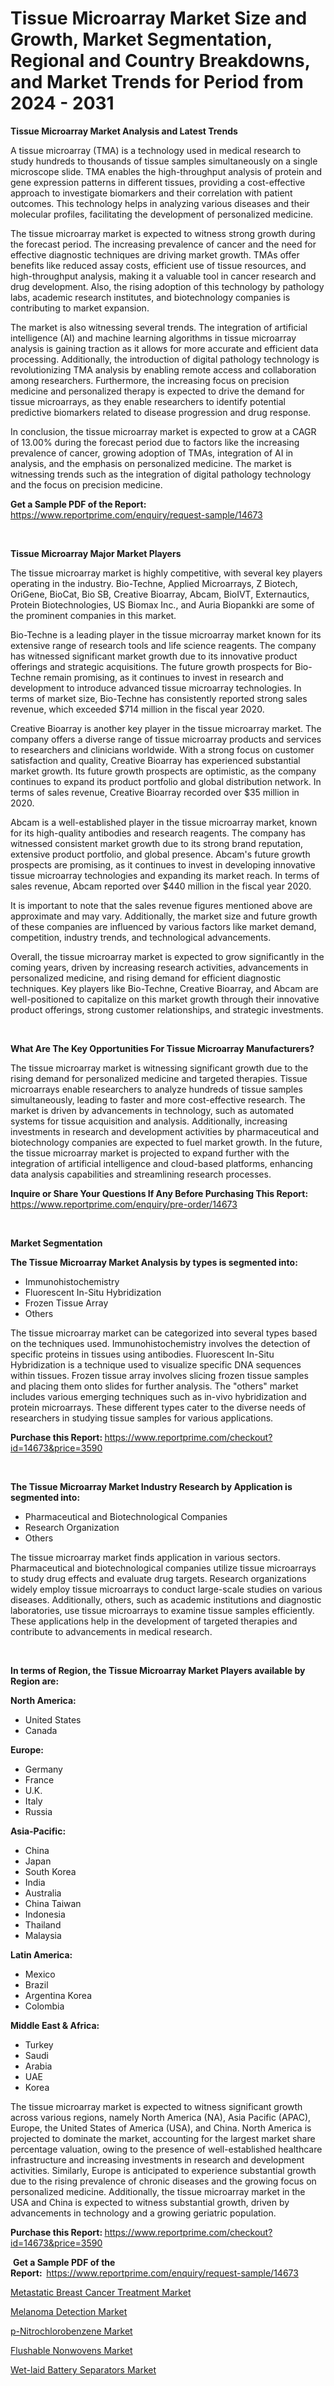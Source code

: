 <p><h1>Tissue Microarray Market Size and Growth, Market Segmentation, Regional and Country Breakdowns, and Market Trends for Period from 2024 -  2031</h1></p><p><strong>Tissue Microarray Market Analysis and Latest Trends</strong></p>
<p><p>A tissue microarray (TMA) is a technology used in medical research to study hundreds to thousands of tissue samples simultaneously on a single microscope slide. TMA enables the high-throughput analysis of protein and gene expression patterns in different tissues, providing a cost-effective approach to investigate biomarkers and their correlation with patient outcomes. This technology helps in analyzing various diseases and their molecular profiles, facilitating the development of personalized medicine.</p><p>The tissue microarray market is expected to witness strong growth during the forecast period. The increasing prevalence of cancer and the need for effective diagnostic techniques are driving market growth. TMAs offer benefits like reduced assay costs, efficient use of tissue resources, and high-throughput analysis, making it a valuable tool in cancer research and drug development. Also, the rising adoption of this technology by pathology labs, academic research institutes, and biotechnology companies is contributing to market expansion.</p><p>The market is also witnessing several trends. The integration of artificial intelligence (AI) and machine learning algorithms in tissue microarray analysis is gaining traction as it allows for more accurate and efficient data processing. Additionally, the introduction of digital pathology technology is revolutionizing TMA analysis by enabling remote access and collaboration among researchers. Furthermore, the increasing focus on precision medicine and personalized therapy is expected to drive the demand for tissue microarrays, as they enable researchers to identify potential predictive biomarkers related to disease progression and drug response.</p><p>In conclusion, the tissue microarray market is expected to grow at a CAGR of 13.00% during the forecast period due to factors like the increasing prevalence of cancer, growing adoption of TMAs, integration of AI in analysis, and the emphasis on personalized medicine. The market is witnessing trends such as the integration of digital pathology technology and the focus on precision medicine.</p></p>
<p><strong>Get a Sample PDF of the Report:&nbsp;</strong> <a href="https://www.reportprime.com/enquiry/request-sample/14673">https://www.reportprime.com/enquiry/request-sample/14673</a></p>
<p>&nbsp;</p>
<p><strong>Tissue Microarray Major Market Players</strong></p>
<p><p>The tissue microarray market is highly competitive, with several key players operating in the industry. Bio-Techne, Applied Microarrays, Z Biotech, OriGene, BioCat, Bio SB, Creative Bioarray, Abcam, BioIVT, Externautics, Protein Biotechnologies, US Biomax Inc., and Auria Biopankki are some of the prominent companies in this market.</p><p>Bio-Techne is a leading player in the tissue microarray market known for its extensive range of research tools and life science reagents. The company has witnessed significant market growth due to its innovative product offerings and strategic acquisitions. The future growth prospects for Bio-Techne remain promising, as it continues to invest in research and development to introduce advanced tissue microarray technologies. In terms of market size, Bio-Techne has consistently reported strong sales revenue, which exceeded $714 million in the fiscal year 2020.</p><p>Creative Bioarray is another key player in the tissue microarray market. The company offers a diverse range of tissue microarray products and services to researchers and clinicians worldwide. With a strong focus on customer satisfaction and quality, Creative Bioarray has experienced substantial market growth. Its future growth prospects are optimistic, as the company continues to expand its product portfolio and global distribution network. In terms of sales revenue, Creative Bioarray recorded over $35 million in 2020.</p><p>Abcam is a well-established player in the tissue microarray market, known for its high-quality antibodies and research reagents. The company has witnessed consistent market growth due to its strong brand reputation, extensive product portfolio, and global presence. Abcam's future growth prospects are promising, as it continues to invest in developing innovative tissue microarray technologies and expanding its market reach. In terms of sales revenue, Abcam reported over $440 million in the fiscal year 2020.</p><p>It is important to note that the sales revenue figures mentioned above are approximate and may vary. Additionally, the market size and future growth of these companies are influenced by various factors like market demand, competition, industry trends, and technological advancements.</p><p>Overall, the tissue microarray market is expected to grow significantly in the coming years, driven by increasing research activities, advancements in personalized medicine, and rising demand for efficient diagnostic techniques. Key players like Bio-Techne, Creative Bioarray, and Abcam are well-positioned to capitalize on this market growth through their innovative product offerings, strong customer relationships, and strategic investments.</p></p>
<p>&nbsp;</p>
<p><strong>What Are The Key Opportunities For Tissue Microarray Manufacturers?</strong></p>
<p><p>The tissue microarray market is witnessing significant growth due to the rising demand for personalized medicine and targeted therapies. Tissue microarrays enable researchers to analyze hundreds of tissue samples simultaneously, leading to faster and more cost-effective research. The market is driven by advancements in technology, such as automated systems for tissue acquisition and analysis. Additionally, increasing investments in research and development activities by pharmaceutical and biotechnology companies are expected to fuel market growth. In the future, the tissue microarray market is projected to expand further with the integration of artificial intelligence and cloud-based platforms, enhancing data analysis capabilities and streamlining research processes.</p></p>
<p><strong>Inquire or Share Your Questions If Any Before Purchasing This Report:</strong> <a href="https://www.reportprime.com/enquiry/pre-order/14673">https://www.reportprime.com/enquiry/pre-order/14673</a></p>
<p>&nbsp;</p>
<p><strong>Market Segmentation</strong></p>
<p><strong>The Tissue Microarray Market Analysis by types is segmented into:</strong></p>
<p><ul><li>Immunohistochemistry</li><li>Fluorescent In-Situ Hybridization</li><li>Frozen Tissue Array</li><li>Others</li></ul></p>
<p><p>The tissue microarray market can be categorized into several types based on the techniques used. Immunohistochemistry involves the detection of specific proteins in tissues using antibodies. Fluorescent In-Situ Hybridization is a technique used to visualize specific DNA sequences within tissues. Frozen tissue array involves slicing frozen tissue samples and placing them onto slides for further analysis. The "others" market includes various emerging techniques such as in-vivo hybridization and protein microarrays. These different types cater to the diverse needs of researchers in studying tissue samples for various applications.</p></p>
<p><strong>Purchase this Report:&nbsp;</strong><a href="https://www.reportprime.com/checkout?id=14673&price=3590">https://www.reportprime.com/checkout?id=14673&price=3590</a></p>
<p>&nbsp;</p>
<p><strong>The Tissue Microarray Market Industry Research by Application is segmented into:</strong></p>
<p><ul><li>Pharmaceutical and Biotechnological Companies</li><li>Research Organization</li><li>Others</li></ul></p>
<p><p>The tissue microarray market finds application in various sectors. Pharmaceutical and biotechnological companies utilize tissue microarrays to study drug effects and evaluate drug targets. Research organizations widely employ tissue microarrays to conduct large-scale studies on various diseases. Additionally, others, such as academic institutions and diagnostic laboratories, use tissue microarrays to examine tissue samples efficiently. These applications help in the development of targeted therapies and contribute to advancements in medical research.</p></p>
<p>&nbsp;</p>
<p><strong>In terms of Region, the Tissue Microarray Market Players available by Region are:</strong></p>
<p>
    <p> <strong> North America: </strong>
        <ul>
            <li>United States</li>
            <li>Canada</li>
        </ul>
        </p> 
    <p> <strong> Europe: </strong>
        <ul>
            <li>Germany</li>
            <li>France</li>
            <li>U.K.</li>
            <li>Italy</li>
            <li>Russia</li>
        </ul>
        </p> 
    <p> <strong> Asia-Pacific: </strong>
        <ul>
            <li>China</li>
            <li>Japan</li>
            <li>South Korea</li>
            <li>India</li>
            <li>Australia</li>
            <li>China Taiwan</li>
            <li>Indonesia</li>
            <li>Thailand</li>
            <li>Malaysia</li>
        </ul>
        </p> 
    <p> <strong> Latin America: </strong>
        <ul>
            <li>Mexico</li>
            <li>Brazil</li>
            <li>Argentina Korea</li>
            <li>Colombia</li>
        </ul>
        </p> 
    <p> <strong> Middle East & Africa: </strong>
        <ul>
            <li>Turkey</li>
            <li>Saudi</li>
            <li>Arabia</li>
            <li>UAE</li>
            <li>Korea</li>
        </ul>
    </p>
    </p>
<p><p>The tissue microarray market is expected to witness significant growth across various regions, namely North America (NA), Asia Pacific (APAC), Europe, the United States of America (USA), and China. North America is projected to dominate the market, accounting for the largest market share percentage valuation, owing to the presence of well-established healthcare infrastructure and increasing investments in research and development activities. Similarly, Europe is anticipated to experience substantial growth due to the rising prevalence of chronic diseases and the growing focus on personalized medicine. Additionally, the tissue microarray market in the USA and China is expected to witness substantial growth, driven by advancements in technology and a growing geriatric population.</p></p>
<p><strong>Purchase this Report: </strong><a href="https://www.reportprime.com/checkout?id=14673&price=3590">https://www.reportprime.com/checkout?id=14673&price=3590</a></p>
<p>&nbsp;<strong>Get a Sample PDF of the Report:&nbsp;&nbsp;</strong><a href="https://www.reportprime.com/enquiry/request-sample/14673">https://www.reportprime.com/enquiry/request-sample/14673</a></p>
<p><strong></strong></p>
<p><p><a href="https://medium.com/@rosejohnson762014/metastatic-breast-cancer-treatment-market-the-key-to-successful-business-strategy-forecast-till-9f922188f6a5">Metastatic Breast Cancer Treatment Market</a></p><p><a href="https://medium.com/@rosejohnson762014/melanoma-detection-market-research-report-its-history-and-forecast-2023-to-2030-cb1b2851ead6">Melanoma Detection Market</a></p><p><a href="https://www.linkedin.com/pulse/p-nitrochlorobenzene-market-size-share-amp-trends-analysis-8mj4e?trackingId=xn1oWNZVTEOMrGssyr3prQ%3D%3D">p-Nitrochlorobenzene Market</a></p><p><a href="https://www.linkedin.com/pulse/flushable-nonwovens-market-research-report-key-successful-c1eje?trackingId=bVm87jtGTJuXaAAo7EVYYw%3D%3D">Flushable Nonwovens Market</a></p><p><a href="https://www.linkedin.com/pulse/wet-laid-battery-separators-market-furnish-information-getse?trackingId=JFzTHsS7Ql%2BZZTDMdwsEpw%3D%3D">Wet-laid Battery Separators Market</a></p></p>